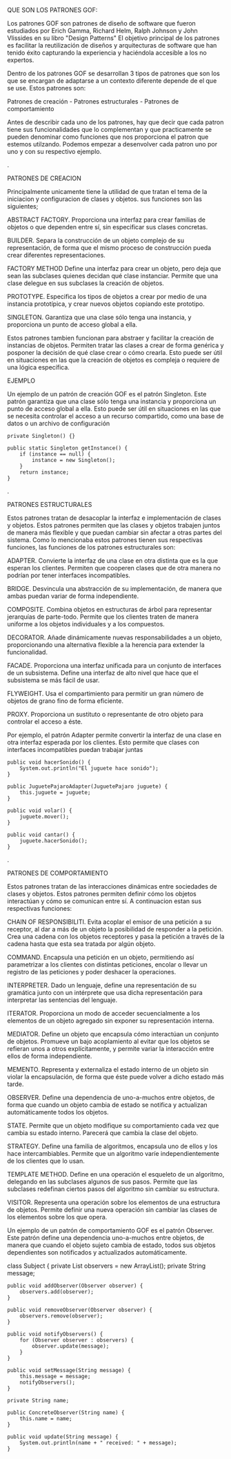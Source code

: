 QUE SON LOS PATRONES GOF:

Los patrones GOF son patrones de diseño de software que fueron estudiados por Erich Gamma, Richard Helm, Ralph Johnson y John Vlissides en su libro "Design Patterns"  El objetivo principal de los patrones es facilitar la reutilización de diseños y arquitecturas de software que han tenido éxito capturando la experiencia y haciéndola accesible a los no expertos.

Dentro de los patrones GOF se desarrollan 3 tipos de patrones que son los que se encargan de adaptarse a un contexto diferente depende de el que se use. Estos patrones son:

Patrones de creación -
Patrones estructurales - 
Patrones de comportamiento 

Antes de describir cada uno de los patrones, hay que decir que cada patron tiene sus funcionalidades que lo complementan y que practicamente se pueden denominar como funciones que nos proporciona el patron que estemos utilzando. Podemos empezar a desenvolver cada patron uno por uno y con su respectivo ejemplo.

.

PATRONES DE CREACION

Principalmente unicamente tiene la utilidad de que tratan el tema de la iniciacion y configuracion de clases y objetos. sus funciones son las siguientes;

ABSTRACT FACTORY. Proporciona una interfaz para crear familias de objetos o que dependen entre sí, sin especificar sus clases concretas.

BUILDER. Separa la construcción de un objeto complejo de su representación, de forma que el mismo proceso de construcción pueda crear diferentes representaciones.

FACTORY METHOD Define una interfaz para crear un objeto, pero deja que sean las subclases quienes decidan qué clase instanciar. Permite que una clase delegue en sus subclases la creación de objetos.

PROTOTYPE. Especifica los tipos de objetos a crear por medio de una instancia prototípica, y crear nuevos objetos copiando este prototipo.

SINGLETON. Garantiza que una clase sólo tenga una instancia, y proporciona un punto de acceso global a ella.

Estos patrones tambien funcionan para abstraer y facilitar la creación de instancias de objetos. Permiten tratar las clases a crear de forma genérica y posponer la decisión de qué clase crear o cómo crearla. Esto puede ser útil en situaciones en las que la creación de objetos es compleja o requiere de una lógica específica.

EJEMPLO

Un ejemplo de un patrón de creación GOF es el patrón Singleton. Este patrón garantiza que una clase sólo tenga una instancia y proporciona un punto de acceso global a ella. Esto puede ser útil en situaciones en las que se necesita controlar el acceso a un recurso compartido, como una base de datos o un archivo de configuración


    private Singleton() {}

    public static Singleton getInstance() {
        if (instance == null) {
            instance = new Singleton();
        }
        return instance;
    }


.

PATRONES ESTRUCTURALES 

Estos patrones tratan de desacoplar la interfaz e implementación de clases y objetos. Estos patrones permiten que las clases y objetos trabajen juntos de manera más flexible y que puedan cambiar sin afectar a otras partes del sistema. Como lo mencionaba estos patrones tienen sus respectivas funciones, las funciones de los patrones estructurales son:

ADAPTER. Convierte la interfaz de una clase en otra distinta que es la que esperan los clientes. Permiten que cooperen clases que de otra manera no podrían por tener interfaces incompatibles.

BRIDGE. Desvincula una abstracción de su implementación, de manera que ambas puedan variar de forma independiente.

COMPOSITE. Combina objetos en estructuras de árbol para representar jerarquías de parte-todo. Permite que los clientes traten de manera uniforme a los objetos individuales y a los compuestos.

DECORATOR. Añade dinámicamente nuevas responsabilidades a un objeto, proporcionando una alternativa flexible a la herencia para extender la funcionalidad.

FACADE. Proporciona una interfaz unificada para un conjunto de interfaces de un subsistema. Define una interfaz de alto nivel que hace que el subsistema se más fácil de usar.

FLYWEIGHT. Usa el compartimiento para permitir un gran número de objetos de grano fino de forma eficiente.

PROXY. Proporciona un sustituto o representante de otro objeto para controlar el acceso a éste.

Por ejemplo, el patrón Adapter permite convertir la interfaz de una clase en otra interfaz esperada por los clientes. Esto permite que clases con interfaces incompatibles puedan trabajar juntas



    public void hacerSonido() {
        System.out.println("El juguete hace sonido");
    }

    public JuguetePajaroAdapter(JuguetePajaro juguete) {
        this.juguete = juguete;
    }

    public void volar() {
        juguete.mover();
    }

    public void cantar() {
        juguete.hacerSonido();
    }

.

PATRONES DE COMPORTAMIENTO 

Estos patrones tratan de las interacciones dinámicas entre sociedades de clases y objetos. Estos patrones permiten definir cómo los objetos interactúan y cómo se comunican entre sí. A continuacion estan sus respectivas funciones:

CHAIN OF RESPONSIBILITI. Evita acoplar el emisor de una petición a su receptor, al dar a más de un objeto la posibilidad de responder a la petición. Crea una cadena con los objetos receptores y pasa la petición a través de la cadena hasta que esta sea tratada por algún objeto.

COMMAND. Encapsula una petición en un objeto, permitiendo así parametrizar a los clientes con distintas peticiones, encolar o llevar un registro de las peticiones y poder deshacer la operaciones.

INTERPRETER. Dado un lenguaje, define una representación de su gramática junto con un intérprete que usa dicha representación para interpretar las sentencias del lenguaje.

ITERATOR. Proporciona un modo de acceder secuencialmente a los elementos de un objeto agregado sin exponer su representación interna.

MEDIATOR. Define un objeto que encapsula cómo interactúan un conjunto de objetos. Promueve un bajo acoplamiento al evitar que los objetos se refieran unos a otros explícitamente, y permite variar la interacción entre ellos de forma independiente.

MEMENTO. Representa y externaliza el estado interno de un objeto sin violar la encapsulación, de forma que éste puede volver a dicho estado más tarde.

OBSERVER. Define una dependencia de uno-a-muchos entre objetos, de forma que cuando un objeto cambia de estado se notifica y actualizan automáticamente todos los objetos.

STATE. Permite que un objeto modifique su comportamiento cada vez que cambia su estado interno. Parecerá que cambia la clase del objeto.

STRATEGY. Define una familia de algoritmos, encapsula uno de ellos y los hace intercambiables. Permite que un algoritmo varíe independientemente de los clientes que lo usan.

TEMPLATE METHOD. Define en una operación el esqueleto de un algoritmo, delegando en las subclases algunos de sus pasos. Permite que las subclases redefinan ciertos pasos del algoritmo sin cambiar su estructura.

VISITOR. Representa una operación sobre los elementos de una estructura de objetos. Permite definir una nueva operación sin cambiar las clases de los elementos sobre los que opera.
   			
Un ejemplo de un patrón de comportamiento GOF es el patrón Observer. Este patrón define una dependencia uno-a-muchos entre objetos, de manera que cuando el objeto sujeto cambia de estado, todos sus objetos dependientes son notificados y actualizados automáticamente.



class Subject {
    private List<Observer> observers = new ArrayList<Observer>();
    private String message;

    public void addObserver(Observer observer) {
        observers.add(observer);
    }

    public void removeObserver(Observer observer) {
        observers.remove(observer);
    }

    public void notifyObservers() {
        for (Observer observer : observers) {
            observer.update(message);
        }
    }

    public void setMessage(String message) {
        this.message = message;
        notifyObservers();
    }

    private String name;

    public ConcreteObserver(String name) {
        this.name = name;
    }

    public void update(String message) {
        System.out.println(name + " received: " + message);
    }


